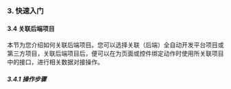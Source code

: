 ### 3. 快速入门

#### 3.4 关联后端项目

本节为您介绍如何关联后端项目。您可以选择关联（后端）全自动开发平台项目或第三方项目，关联后端项目后，便可以在为页面或控件绑定动作时使用所关联项目中的接口，进行相关数据对接操作。

##### 3.4.1 操作步骤
